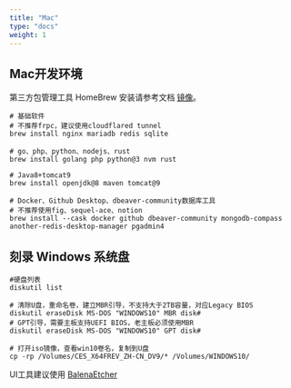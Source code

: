 ```yaml
---
title: "Mac"
type: "docs"
weight: 1
---
```


## Mac开发环境

第三方包管理工具 HomeBrew 安装请参考文档 [镜像](../mirror/#homebrew)。

```shell
# 基础软件
# 不推荐frpc，建议使用cloudflared tunnel
brew install nginx mariadb redis sqlite

# go、php、python、nodejs、rust
brew install golang php python@3 nvm rust

# Java8+tomcat9
brew install openjdk@8 maven tomcat@9

# Docker、Github Desktop、dbeaver-community数据库工具
# 不推荐使用fig、sequel-ace、notion
brew install --cask docker github dbeaver-community mongodb-compass another-redis-desktop-manager pgadmin4
```

## 刻录 Windows 系统盘

```shell
#硬盘列表
diskutil list

# 清除U盘，重命名卷，建立MBR引导，不支持大于2TB容量，对应Legacy BIOS
diskutil eraseDisk MS-DOS "WINDOWS10" MBR disk#
# GPT引导，需要主板支持UEFI BIOS，老主板必须使用MBR
diskutil eraseDisk MS-DOS "WINDOWS10" GPT disk#

# 打开iso镜像，查看win10卷名，复制到U盘
cp -rp /Volumes/CES_X64FREV_ZH-CN_DV9/* /Volumes/WINDOWS10/
```

UI工具建议使用 [BalenaEtcher](https://etcher.balena.io/)

